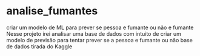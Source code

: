 # analise_fumantes
criar um modelo de ML para prever se pessoa e fumante ou não e fumante
Nesse projeto irei analisar uma base de dados com intuito de criar um modelo de previsão 
para tentar prever se a pessoa e fumante ou não base de dados tirada do Kaggle